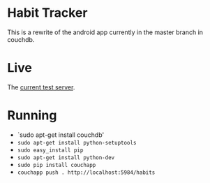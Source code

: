 Habit Tracker
=============

This is a rewrite of the android app currently in the master branch in couchdb.

# Live

The [current test server](http://doh.cloudant.com/habits/_design/habits/index.html).

# Running

* `sudo apt-get install couchdb'
* `sudo apt-get install python-setuptools`
* `sudo easy_install pip`
* `sudo apt-get install python-dev`
* `sudo pip install couchapp`
* `couchapp push . http://localhost:5984/habits`

